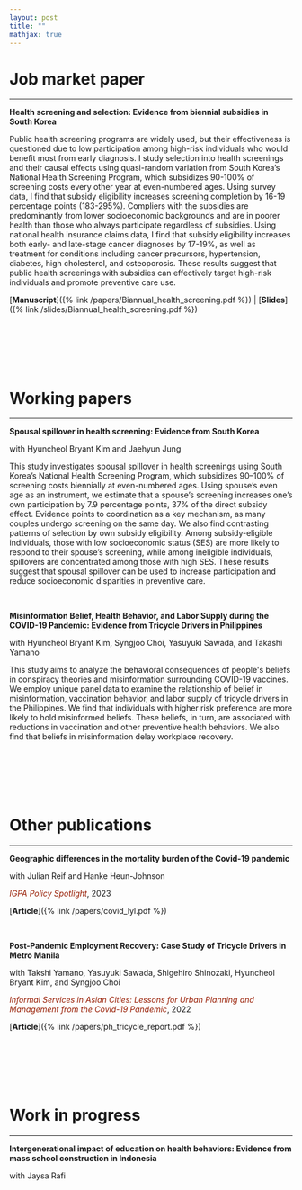 ```yaml
---
layout: post
title: ""
mathjax: true
---
```


# Job market paper
---
**Health screening and selection: Evidence from biennial subsidies in South Korea**

Public health screening programs are widely used, but their effectiveness is questioned due to low participation among high-risk individuals who would benefit most from early diagnosis. I study selection into health screenings and their causal effects using quasi-random variation from South Korea’s National Health Screening Program, which subsidizes 90-100% of screening costs every other year at even-numbered ages. Using survey data, I find that subsidy eligibility increases screening completion by 16-19 percentage points (183-295%). Compliers with the subsidies are predominantly from lower socioeconomic backgrounds and are in poorer health than those who always participate regardless of subsidies. Using national health insurance claims data, I find that subsidy eligibility increases both early- and late-stage cancer diagnoses by 17-19%, as well as treatment for conditions including cancer precursors, hypertension, diabetes, high cholesterol, and osteoporosis. These results suggest that public health screenings with subsidies can effectively target high-risk individuals and promote preventive care use.

[**Manuscript**]({% link /papers/Biannual_health_screening.pdf %})  &#x7c;  [**Slides**]({% link /slides/Biannual_health_screening.pdf %})

<p>&nbsp;</p>
<p>&nbsp;</p>
<p>&nbsp;</p>


# Working papers
---
**Spousal spillover in health screening: Evidence from South Korea**

with Hyuncheol Bryant Kim and Jaehyun Jung

This study investigates spousal spillover in health screenings using South Korea’s National Health Screening Program, which subsidizes 90–100% of screening costs biennially at even-numbered ages. Using spouse’s even age as an instrument, we estimate that a spouse’s screening increases one’s own participation by 7.9 percentage points, 37% of the direct subsidy effect. Evidence points to coordination as a key mechanism, as many couples undergo screening on the same day. We also find contrasting patterns of selection by own subsidy eligibility. Among subsidy-eligible individuals, those with low socioeconomic status (SES) are more likely to respond to their spouse’s screening, while among ineligible individuals, spillovers are concentrated among those with high SES. These results suggest that spousal spillover can be used to increase participation and reduce socioeconomic disparities in preventive care.

<p>&nbsp;</p>

**Misinformation Belief, Health Behavior, and Labor Supply during the COVID-19 Pandemic: Evidence from Tricycle Drivers in Philippines**

with Hyuncheol Bryant Kim, Syngjoo Choi, Yasuyuki Sawada, and Takashi Yamano

This study aims to analyze the behavioral consequences of people's beliefs in conspiracy theories and misinformation surrounding COVID-19 vaccines. We employ unique panel data to examine the relationship of belief in misinformation, vaccination behavior, and labor supply of tricycle drivers in the Philippines. We find that individuals with higher risk preference are more likely to hold misinformed beliefs. These beliefs, in turn, are associated with reductions in vaccination and other preventive health behaviors. We also find that beliefs in misinformation delay workplace recovery.

<p>&nbsp;</p>
<p>&nbsp;</p>
<p>&nbsp;</p>


# Other publications
---
**Geographic differences in the mortality burden of the Covid-19 pandemic**  

with Julian Reif and Hanke Heun-Johnson

<span style = "color: rgb(151, 27, 0)"><i>IGPA Policy Spotlight</i></span>, 2023

[**Article**]({% link /papers/covid_lyl.pdf %})

<p>&nbsp;</p>

**Post-Pandemic Employment Recovery: Case Study of Tricycle Drivers in Metro Manila**  

with Takshi Yamano, Yasuyuki Sawada, Shigehiro Shinozaki, Hyuncheol Bryant Kim, and Syngjoo Choi

<span style = "color: rgb(151, 27, 0)"><i>Informal Services in Asian Cities: Lessons for Urban Planning and Management from the Covid-19 Pandemic</i></span>, 2022

[**Article**]({% link /papers/ph_tricycle_report.pdf %})


<p>&nbsp;</p>
<p>&nbsp;</p>
<p>&nbsp;</p>

# Work in progress
---
**Intergenerational impact of education on health behaviors: Evidence from mass school construction in Indonesia**

with Jaysa Rafi
